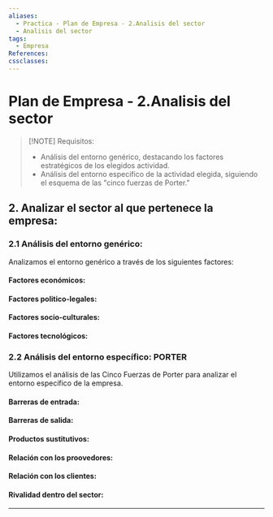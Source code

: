 ```yaml
---
aliases:
  - Practica - Plan de Empresa - 2.Analisis del sector
  - Analisis del sector
tags:
  - Empresa
References: 
cssclasses:
---
```

# Plan de Empresa - 2.Analisis del sector

> [!NOTE] Requisitos: 
> + Análisis del entorno genérico, destacando los factores estratégicos de los elegidos actividad.
>  + Análisis del entorno especifico de la actividad elegida, siguiendo el esquema de las "cinco fuerzas de Porter."

## 2. Analizar el sector al que pertenece la empresa: 
### 2.1 Análisis del entorno genérico: 
Analizamos el entorno genérico a través de los siguientes factores: 
#### Factores económicos: 
#### Factores politico-legales:

#### Factores socio-culturales:

#### Factores tecnológicos:


### 2.2 Análisis del entorno específico: PORTER
Utilizamos el análisis de las Cinco Fuerzas de Porter para analizar el entorno específico de la empresa. 
#### Barreras de entrada: 
#### Barreras de salida: 
#### Productos sustitutivos: 
#### Relación con los proovedores: 
#### Relación con los clientes: 
#### Rivalidad dentro del sector: 


***
